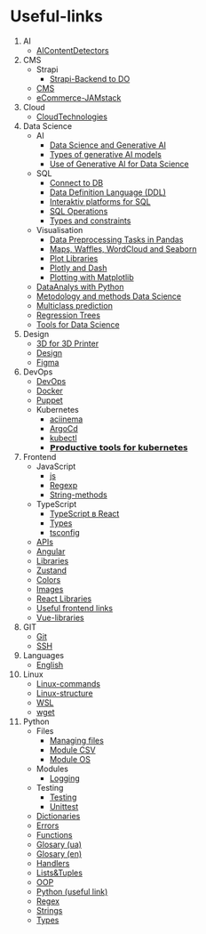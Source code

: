 # Useful-links

1. AI
   - [AIContentDetectors](https://github.com/acvetochka/useful/blob/main/AI/AIContentDetectors.md)
2. CMS
   - Strapi
     - [Strapi-Backend to DO](https://github.com/acvetochka/useful/blob/main/CMS/Strapi/Strapi-Backend%20to%20DO.md)
   - [CMS](https://github.com/acvetochka/useful/blob/main/CMS/CMS.md)
   - [eCommerce-JAMstack](https://github.com/acvetochka/useful/blob/main/CMS/eCommerce-JAMstack.md)
3. Cloud
   - [CloudTechnologies](https://github.com/acvetochka/useful/blob/main/Cloud/CloudTechnologies.md)
4. Data Science
   - AI
     - [Data Science and Generative AI](https://github.com/acvetochka/useful/blob/main/DataScience/AI/Data%20Science%20and%20Generative%20AI.md)
     - [Types of generative AI models](https://github.com/acvetochka/useful/blob/main/DataScience/AI/Types%20of%20generative%20AI%20models.md)
     - [Use of Generative AI for Data Science](https://github.com/acvetochka/useful/blob/main/DataScience/AI/Use%20of%20Generative%20AI%20for%20Data%20Science.md)
   - SQL
     - [Connect to DB](https://github.com/acvetochka/useful/blob/main/DataScience/SQL/Connect%20to%20DB.md)
     - [Data Definition Language (DDL)](https://github.com/acvetochka/useful/blob/main/DataScience/SQL/DDL.md)
     - [Interaktiv platforms for SQL](https://github.com/acvetochka/useful/blob/main/DataScience/SQL/Interaktiv%20platforms%20for%20SQL.md)
     - [SQL Operations](https://github.com/acvetochka/useful/blob/main/DataScience/SQL/SQL%20Operations.md)
     - [Types and constraints](https://github.com/acvetochka/useful/blob/main/DataScience/SQL/Types%20and%20constraints.md)
   - Visualisation
     - [Data Preprocessing Tasks in Pandas](https://github.com/acvetochka/useful/blob/main/DataScience/Visualisation/Data%20Preprocessing%20Tasks%20in%20Pandas.md)
     - [Maps, Waffles, WordCloud and Seaborn](https://github.com/acvetochka/useful/blob/main/DataScience/Visualisation/Maps%2C%20Waffles%2C%20WordCloud%20and%20Seaborn.md)
     - [Plot Libraries](https://github.com/acvetochka/useful/blob/main/DataScience/Visualisation/Plot%20Libraries.md)
     - [Plotly and Dash](https://github.com/acvetochka/useful/blob/main/DataScience/Visualisation/Plotly%20and%20Dash.md)
     - [Plotting with Matplotlib](https://github.com/acvetochka/useful/blob/main/DataScience/Visualisation/Plotting%20with%20Matplotlib.md)
   - [DataAnalys with Python](https://github.com/acvetochka/useful/blob/main/DataScience/DataAnalys%20with%20Python.md)
   - [Metodology and methods Data Science](https://github.com/acvetochka/useful/blob/main/DataScience/Metodology.md)
   - [Multiclass prediction](https://github.com/acvetochka/useful/blob/main/DataScience/Multiclass%20prediction.md)
   - [Regression Trees](https://github.com/acvetochka/useful/blob/main/DataScience/RegressionTrees.md)
   - [Tools for Data Science](https://github.com/acvetochka/useful/blob/main/DataScience/Tools.md)
5. Design
   - [3D for 3D Printer](https://github.com/acvetochka/useful/blob/main/Design/3D%20for%203D%20Printer.md)
   - [Design](https://github.com/acvetochka/useful/blob/main/Design/Design.md)
   - [Figma](https://github.com/acvetochka/useful/blob/main/Design/Figma.md)
6. DevOps
   - [DevOps](https://github.com/acvetochka/useful/blob/main/DevOps/DevOps.md)
   - [Docker](https://github.com/acvetochka/useful/blob/main/DevOps/Docker.md)
   - [Puppet](https://github.com/acvetochka/useful/blob/main/DevOps/Puppet.md)
   - Kubernetes
     - [aciinema](https://github.com/acvetochka/useful/blob/main/DevOps/Kubernetes/aciinema.md)
     - [ArgoCd](https://github.com/acvetochka/useful/blob/main/DevOps/Kubernetes/argocd.md)
     - [kubectl](https://github.com/acvetochka/useful/blob/main/DevOps/Kubernetes/kubectl.md)
     - [𝗣𝗿𝗼𝗱𝘂𝗰𝘁𝗶𝘃𝗲 𝘁𝗼𝗼𝗹𝘀 𝗳𝗼𝗿 𝗸𝘂𝗯𝗲𝗿𝗻𝗲𝘁𝗲𝘀](https://github.com/acvetochka/useful/blob/main/DevOps/Kubernetes/kubetools.md)
7. Frontend
   - JavaScript
     - [js](https://github.com/acvetochka/useful/blob/main/Frontend/JavaScript/js.md)
     - [Regexp](https://github.com/acvetochka/useful/blob/main/Frontend/JavaScript/Regexp.md)
     - [String-methods](https://github.com/acvetochka/useful/blob/main/Frontend/JavaScript/String-methods.md)
   - TypeScript
     - [TypeScript в React](https://github.com/acvetochka/useful/blob/main/Frontend/TypeScript/TypeScript%20in%20React.md)
     - [Types](https://github.com/acvetochka/useful/blob/main/Frontend/TypeScript/Types.md)
     - [tsconfig](https://github.com/acvetochka/useful/blob/main/Frontend/TypeScript/tsconfig.md)
   - [APIs](https://github.com/acvetochka/useful/blob/main/Frontend/APIs.md)
   - [Angular](https://github.com/acvetochka/useful/blob/main/Frontend/Angular.md)
   - [Libraries](https://github.com/acvetochka/useful/blob/main/Frontend/Libraries.md)
   - [Zustand](https://github.com/acvetochka/useful/blob/main/Frontend/Zustand.md)
   - [Colors](https://github.com/acvetochka/useful/blob/main/Frontend/colors.md)
   - [Images](https://github.com/acvetochka/useful/blob/main/Frontend/images.md)
   - [React Libraries](https://github.com/acvetochka/useful/blob/main/Frontend/react-libs.md)
   - [Useful frontend links](https://github.com/acvetochka/useful/blob/main/Frontend/useful-frontend-links.md)
   - [Vue-libraries](https://github.com/acvetochka/useful/blob/main/Frontend/vue-libs.md)
8. GIT
   - [Git](https://github.com/acvetochka/useful/blob/main/Git/Git.md)
   - [SSH](https://github.com/acvetochka/useful/blob/main/Git/Ssh.md)
9. Languages
   - [English](https://github.com/acvetochka/useful/blob/main/Languages/English.md)
10. Linux
    - [Linux-commands](https://github.com/acvetochka/useful/blob/main/Linux/Linux-commands.md)
    - [Linux-structure](https://github.com/acvetochka/useful/blob/main/Linux/Linux-structure.md)
    - [WSL](https://github.com/acvetochka/useful/blob/main/Linux/WSL.md)
    - [wget](https://github.com/acvetochka/useful/blob/main/Linux/wget.md)
11. Python
    - Files
      - [Managing files](https://github.com/acvetochka/useful/blob/main/Python/Files/Managing%20files.md)
      - [Module CSV](https://github.com/acvetochka/useful/blob/main/Python/Files/Module%20CSV.md)
      - [Module OS](https://github.com/acvetochka/useful/blob/main/Python/Files/Module%20OS.md)
    - Modules
      - [Logging](https://github.com/acvetochka/useful/blob/main/Python/Modules/Logging.md)
    - Testing
      - [Testing](https://github.com/acvetochka/useful/blob/main/Python/Testing/Testing.md)
      - [Unittest](https://github.com/acvetochka/useful/blob/main/Python/Testing/Unittest.md)
    - [Dictionaries](https://github.com/acvetochka/useful/blob/main/Python/Dictionaries.md)
    - [Errors](https://github.com/acvetochka/useful/blob/main/Python/Errors.md)
    - [Functions](https://github.com/acvetochka/useful/blob/main/Python/Functions.md)
    - [Glosary (ua)](https://github.com/acvetochka/useful/blob/main/Python/Glossary-ua.md)
    - [Glosary (en)](https://github.com/acvetochka/useful/blob/main/Python/Glossary.md)
    - [Handlers](https://github.com/acvetochka/useful/blob/main/Python/Handlers.md)
    - [Lists&Tuples](https://github.com/acvetochka/useful/blob/main/Python/Lists%26Tuples.md)
    - [OOP](https://github.com/acvetochka/useful/blob/main/Python/OOP.md)
    - [Python (useful link)](https://github.com/acvetochka/useful/blob/main/Python/Python.md)
    - [Regex](https://github.com/acvetochka/useful/blob/main/Python/Regex.md)
    - [Strings](https://github.com/acvetochka/useful/blob/main/Python/Strings.md)
    - [Types](https://github.com/acvetochka/useful/blob/main/Python/Types.md)


